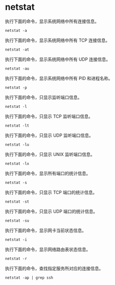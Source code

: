 # netstat

执行下面的命令，显示系统网络中所有连接信息。

```
netstat -a
```

执行下面的命令，显示系统网络中所有 TCP 连接信息。

```
netstat -at
```

执行下面的命令，显示系统网络中所有 UDP 连接信息。

```
netstat -au
```

执行下面的命令，显示系统网络中所有 PID 和进程名称。

```
netstat -p
```

执行下面的命令，只显示监听端口信息。

```
netstat -l
```

执行下面的命令，只显示 TCP 监听端口信息。

```
netstat -lt
```

执行下面的命令，只显示 UDP 监听端口信息。

```
netstat -lu
```

执行下面的命令，只显示 UNIX 监听端口信息。

```
netstat -lx
```

执行下面的命令，显示所有端口的统计信息。

```
netstat -s
```

执行下面的命令，只显示 TCP 端口的统计信息。

```
netstat -st
```

执行下面的命令，只显示 UDP 端口的统计信息。

```
netstat -su
```

执行下面的命令，显示网卡当前状态信息。

```
netstat -i
```

执行下面的命令，显示网络路由表状态信息。

```
netstat -r
```

执行下面的命令，查找指定服务所对应的连接信息。

```
netstat -ap | grep ssh
```


